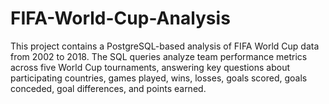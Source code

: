 # FIFA-World-Cup-Analysis
This project contains a PostgreSQL-based analysis of FIFA World Cup data from 2002 to 2018. The SQL queries analyze team performance metrics across five World Cup tournaments, answering key questions about participating countries, games played, wins, losses, goals scored, goals conceded, goal differences, and points earned.  
